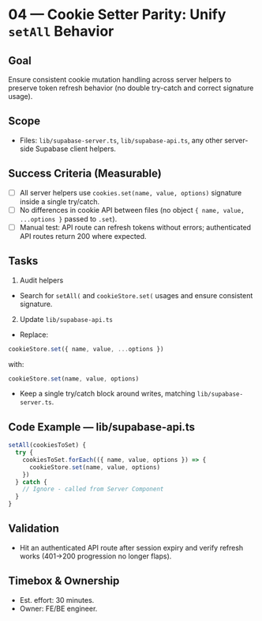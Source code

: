 # 04 — Cookie Setter Parity: Unify `setAll` Behavior

## Goal
Ensure consistent cookie mutation handling across server helpers to preserve token refresh behavior (no double try-catch and correct signature usage).

## Scope
- Files: `lib/supabase-server.ts`, `lib/supabase-api.ts`, any other server-side Supabase client helpers.

## Success Criteria (Measurable)
- [ ] All server helpers use `cookies.set(name, value, options)` signature inside a single try/catch.
- [ ] No differences in cookie API between files (no object `{ name, value, ...options }` passed to `.set`).
- [ ] Manual test: API route can refresh tokens without errors; authenticated API routes return 200 where expected.

## Tasks
1) Audit helpers
- Search for `setAll(` and `cookieStore.set(` usages and ensure consistent signature.

2) Update `lib/supabase-api.ts`
- Replace:
```ts
cookieStore.set({ name, value, ...options })
```
with:
```ts
cookieStore.set(name, value, options)
```
- Keep a single try/catch block around writes, matching `lib/supabase-server.ts`.

## Code Example — lib/supabase-api.ts
```ts
setAll(cookiesToSet) {
  try {
    cookiesToSet.forEach(({ name, value, options }) => {
      cookieStore.set(name, value, options)
    })
  } catch {
    // Ignore - called from Server Component
  }
}
```

## Validation
- Hit an authenticated API route after session expiry and verify refresh works (401→200 progression no longer flaps).

## Timebox & Ownership
- Est. effort: 30 minutes.
- Owner: FE/BE engineer.

